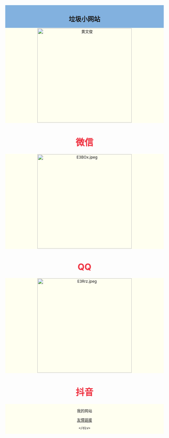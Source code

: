 <!DOCTYPE html>
<html lang="en">
<head>
    <meta charset="UTF-8">
    <meta http-equiv="X-UA-Compatible" content="IE=edge">
    <meta name="viewport" content="width=device-width, initial-scale=1.0">
    <title>Document</title>
</head>
<body>
    <div style="
    background-color: rgb(130, 177, 223) ;
    text-align: center;
    padding: 1px;
    font-size: 10px;
    ">
    <H1>垃圾小网站</H1>
    </div>
    <div style="
    background-color: ivory ;
    text-align: center;
    padding: 1px;
    font-size: 12px;
    ">
    <img src="https://i.328888.xyz/2023/02/25/EIhiA.jpeg" alt="黄文俊" border="0" width="300"/>
    </div>
    <div style="
    color: rgba(236, 12, 30, 0.849);
    text-align: center;
    ">
    <h1>微信</h1>
    </div>
    <div style="
    background-color: ivory ;
    text-align: center;
    padding: 1px;
    font-size: 12px;
    ">
    <img src="https://i.328888.xyz/2023/02/25/E3BOx.jpeg" alt="E3BOx.jpeg" border="0" width="300"/>
    </div>
    <div style="
    color: rgba(236, 12, 30, 0.849);
    text-align: center;
    ">
    <h1>QQ</h1>
    </div>
    <div style="
    background-color: ivory ;
    text-align: center;
    padding: 1px;
    font-size: 12px;
    ">
    <img src="https://i.328888.xyz/2023/02/25/E3Rrz.jpeg" alt="E3Rrz.jpeg" border="0" width="300"/>
    </div>
    <div style="
    color: rgba(236, 12, 30, 0.849);
    text-align: center;
    ">
    <h1>抖音</h1>
    </div>
    <div style="
    background-color: ivory ;
    text-align: center;
    padding: 1px;
    font-size: 12px;
    ">
    <p>我的网站</p>
    <a href="https://2067583984.github.io/hwj01/">友情链接</a>
    
    </div>
</body>
</html>
